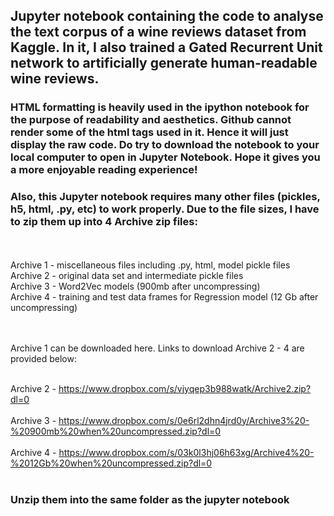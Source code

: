 ## Jupyter notebook containing the code to analyse the text corpus of a wine reviews dataset from Kaggle. In it, I also trained a Gated Recurrent Unit network to artificially generate human-readable wine reviews.

### HTML formatting is heavily used in the ipython notebook for the purpose of readability and aesthetics. Github cannot render some of the html tags used in it. Hence it will just display the raw code. Do try to download the notebook to your local computer to open in Jupyter Notebook. Hope it gives you a more enjoyable reading experience!


### Also, this Jupyter notebook requires many other files (pickles, h5, html, .py, etc) to work properly. Due to the file sizes, I have to zip them up into 4 Archive zip files:
<br><br>
Archive 1 - miscellaneous files including .py, html, model pickle files<br>
Archive 2 - original data set and intermediate pickle files<br>
Archive 3 - Word2Vec models (900mb after uncompressing)<br>
Archive 4 - training and test data frames for Regression model (12 Gb after uncompressing)<br>

<br><br>
Archive 1 can be downloaded here. Links to download Archive 2 - 4 are provided below: <br><br>

Archive 2 - https://www.dropbox.com/s/vjyqep3b988watk/Archive2.zip?dl=0
<br><br>
Archive 3 - https://www.dropbox.com/s/0e6rl2dhn4jrd0y/Archive3%20-%20900mb%20when%20uncompressed.zip?dl=0
<br><br>
Archive 4 - https://www.dropbox.com/s/03k0l3hj06h63xg/Archive4%20-%2012Gb%20when%20uncompressed.zip?dl=0
<br><br>
### Unzip them into the same folder as the jupyter notebook
